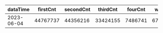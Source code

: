 |dataTime|firstCnt|secondCnt|thirdCnt|fourCnt|winCnt|vrate|wrate|
|-|-|-|-|-|-|-|-|
|2023-06-04|44767737|44356216|33424155|7486741|6707736|0%|0%|